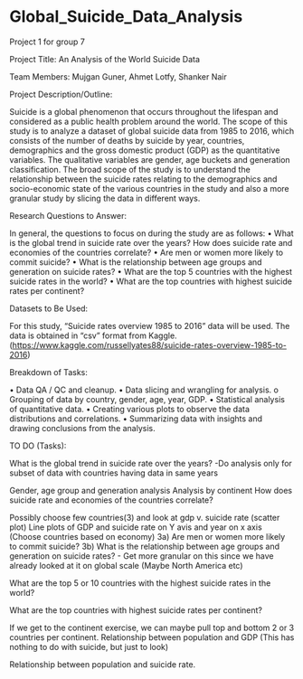 # Global_Suicide_Data_Analysis

Project 1 for group 7

Project Title: An Analysis of the World Suicide Data

Team Members: Mujgan Guner, Ahmet Lotfy, Shanker Nair

Project Description/Outline:

Suicide is a global phenomenon that occurs throughout the lifespan and considered as a public health problem around the world. The scope of this study is to analyze a dataset of global suicide data from 1985 to 2016, which consists of the number of deaths by suicide by year, countries, demographics and the gross domestic product (GDP) as the quantitative variables. The qualitative variables are gender, age buckets and generation classification. The broad scope of the study is to understand the relationship between the suicide rates relating to the demographics and socio-economic state of the various countries in the study and also a more granular study by slicing the data in different ways.

Research Questions to Answer:

In general, the questions to focus on during the study are as follows: • What is the global trend in suicide rate over the years? How does suicide rate and economies of the countries correlate? • Are men or women more likely to commit suicide? • What is the relationship between age groups and generation on suicide rates? • What are the top 5 countries with the highest suicide rates in the world? • What are the top countries with highest suicide rates per continent?

Datasets to Be Used:

For this study, “Suicide rates overview 1985 to 2016” data will be used. The data is obtained in “csv” format from Kaggle.(https://www.kaggle.com/russellyates88/suicide-rates-overview-1985-to-2016)

Breakdown of Tasks:

• Data QA / QC and cleanup. • Data slicing and wrangling for analysis. o Grouping of data by country, gender, age, year, GDP. • Statistical analysis of quantitative data. • Creating various plots to observe the data distributions and correlations. • Summarizing data with insights and drawing conclusions from the analysis.

TO DO (Tasks):

What is the global trend in suicide rate over the years? -Do analysis only for subset of data with countries having data in same years

Gender, age group and generation analysis
Analysis by continent
How does suicide rate and economies of the countries correlate?

Possibly choose few countries(3) and look at gdp v. suicide rate (scatter plot)
Line plots of GDP and suicide rate on Y avis and year on x axis (Choose countries based on economy)
3a) Are men or women more likely to commit suicide? 3b) What is the relationship between age groups and generation on suicide rates? - Get more granular on this since we have already looked at it on global scale (Maybe North America etc)

What are the top 5 or 10 countries with the highest suicide rates in the world?

What are the top countries with highest suicide rates per continent?

If we get to the continent exercise, we can maybe pull top and bottom 2 or 3 countries per continent.
Relationship between population and GDP (This has nothing to do with suicide, but just to look)

Relationship between population and suicide rate.
